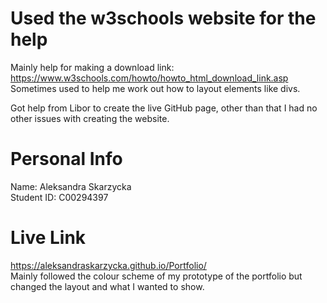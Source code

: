 # Used the w3schools website for the help
Mainly help for making a download link:
https://www.w3schools.com/howto/howto_html_download_link.asp <br>
Sometimes used to help me work out how to layout elements like divs.

Got help from Libor to create the live GitHub page, other than that I had no other issues with creating the website.

# Personal Info
Name: Aleksandra Skarzycka <br>
Student ID: C00294397

# Live Link
https://aleksandraskarzycka.github.io/Portfolio/ <br>
Mainly followed the colour scheme of my prototype of the portfolio but changed the layout and what I wanted to show.
